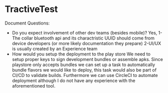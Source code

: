 # TractiveTest
Document Questions:
- Do you expect involvement of other dev teams (besides mobile)?
  Yes, 
  1-The collar bluetooth api and its charactristic UUID should come from device developers (or more likely documentation they prepare)
  2-UI/UX is usually created by an Experience team
- How would you setup the deployment to the play store
  We need to setup proper keys to sign development bundles or assemble apks. 
  Since playstore only accepts bundles we can set up a task to automatically bundle flavors we would like to deploy, this task would also be part of CI/CD to validate builds.
  Furthermore we can use CircleCI to automate deployment although I do not have any experience with the aforementioned tool.
